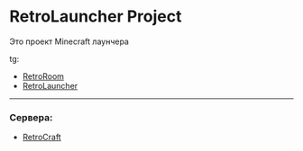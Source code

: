 # RetroLauncher Project

Это проект Minecraft лаунчера

tg:
- [RetroRoom](https://t.me/RetroR00m)
- [RetroLauncher](https://t.me/RetroLauncher)

---

### Сервера:
- [RetroCraft](docs/RetroCraft/index.md)
